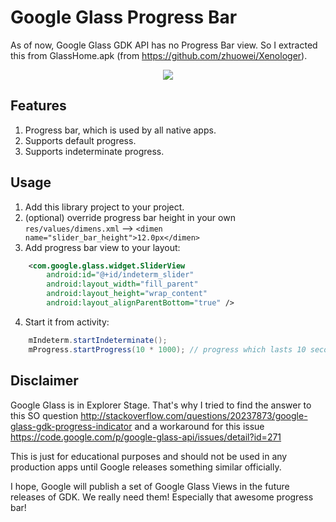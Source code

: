 Google Glass Progress Bar
=========================

As of now, Google Glass GDK API has no Progress Bar view. 
So I extracted this from GlassHome.apk (from https://github.com/zhuowei/Xenologer).

<p align="center">
    <img src="http://i.imgur.com/5KsQKDs.gif">
</p>


Features
--------

1. Progress bar, which is used by all native apps.
2. Supports default progress.
3. Supports indeterminate progress.


Usage
-----

1. Add this library project to your project.
2. (optional) override progress bar height in your own `res/values/dimens.xml` --> `<dimen name="slider_bar_height">12.0px</dimen>`
3. Add progress bar view to your layout:

```xml
    <com.google.glass.widget.SliderView
        android:id="@+id/indeterm_slider"
        android:layout_width="fill_parent"
        android:layout_height="wrap_content"
        android:layout_alignParentBottom="true" />
```

4. Start it from activity:

```java
    mIndeterm.startIndeterminate();
    mProgress.startProgress(10 * 1000); // progress which lasts 10 seconds
```


Disclaimer
----------

Google Glass is in Explorer Stage. That's why I tried to find the answer to this SO question http://stackoverflow.com/questions/20237873/google-glass-gdk-progress-indicator and a workaround for this issue https://code.google.com/p/google-glass-api/issues/detail?id=271

This is just for educational purposes and should not be used in any production apps until Google releases something similar officially.

I hope, Google will publish a set of Google Glass Views in the future releases of GDK. We really need them! Especially that awesome progress bar!
